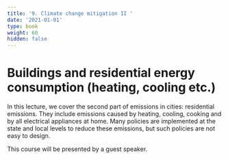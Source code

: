 ```yaml
---
title: '9. Climate change mitigation II '
date: '2021-01-01'
type: book
weight: 60
hidden: false
---
```

# Buildings and residential energy consumption (heating, cooling etc.)

<!--more-->

In this lecture, we cover the second part of emissions in cities: residential emissions. They include emissions caused by heating, cooling, cooking and by all electrical appliances at home. Many policies are implemented at the state and local levels to reduce these emissions, but such policies are not easy to design.

This course will be presented by a guest speaker.


